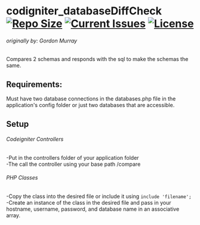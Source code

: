 # codigniter_databaseDiffCheck[![Repo Size](https://reposs.herokuapp.com/?path=pjkaufman/codigniter_databaseDiffCheck)](https://github.com/pjkaufman/codigniter_databaseDiffCheck)  [![Current Issues](https://img.shields.io/github/issues/pjkaufman/codigniter_databaseDiffCheck.svg)](https://github.com/pjkaufman/codigniter_databaseDiffCheck/issues)  [![License](https://img.shields.io/github/license/pjkaufman/codigniter_databaseDiffCheck.svg)](https://github.com/pjkaufman/codigniter_databaseDiffCheck/blob/master/LICENSE)
###### originally by: Gordon Murray
Compares 2 schemas and responds with the sql to make the schemas the same.
## Requirements:
Must have two database connections in the databases.php file in the application's config folder or just two databases that are accessible.
## Setup
###### Codeigniter Controllers
-Put in the controllers folder of your application folder  
-The call the controller using your base path /compare  
###### PHP Classes
-Copy the class into the desired file or include it using ``include 'filename';``  
-Create an instance of the class in the desired file and pass in your hostname, username, password, and database name in an associative array.  

